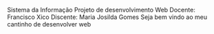 Sistema da Informação
Projeto de desenvolvimento Web
Docente: Francisco Xico
Discente: Maria Josilda Gomes 
Seja bem vindo ao meu cantinho de desenvolver web
